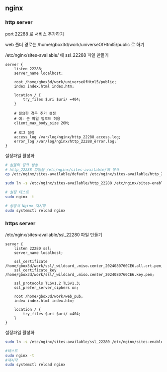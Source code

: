 ## nginx

### http server

port 22288 로 서비스 추가하기

web 폴더 경로는 /home/gbox3d/work/universeOfHtml5/public  로 하기

/etc/nginx/sites-available/ 에 ssl_22288 파일 만들기

```nginx
server {
    listen 22288;
    server_name localhost;

    root /home/gbox3d/work/universeOfHtml5/public;
    index index.html index.htm;

    location / {
        try_files $uri $uri/ =404;
    }

    # 필요한 경우 추가 설정
    # 예: 큰 파일 업로드 허용
    client_max_body_size 20M;

    # 로그 설정
    access_log /var/log/nginx/http_22288_access.log;
    error_log /var/log/nginx/http_22288_error.log;
}
```

설정파일 활성화

```bash
# 심볼릭 링크 생성
# http_22288 파일을 /etc/nginx/sites-available/에 복사
cp /etc/nginx/sites-available/default /etc/nginx/sites-available/http_22288

sudo ln -s /etc/nginx/sites-available/http_22288 /etc/nginx/sites-enabled/http_22288

# 설정 테스트
sudo nginx -t

# 성공시 Nginx 재시작
sudo systemctl reload nginx
```

### https server
/etc/nginx/sites-available/ssl_22280 파일 만들기  

```nginx
server {
    listen 22280 ssl;
    server_name localhost;

    ssl_certificate /home/gbox3d/work/ssl/_wildcard_.miso.center_2024080760CE6.all.crt.pem;
    ssl_certificate_key /home/gbox3d/work/ssl/_wildcard_.miso.center_2024080760CE6.key.pem;

    ssl_protocols TLSv1.2 TLSv1.3;
    ssl_prefer_server_ciphers on;

    root /home/gbox3d/work/web_pub;
    index index.html index.htm;

    location / {
        try_files $uri $uri/ =404;
    }
}
```

설정파일 활성화

```bash
sudo ln -s /etc/nginx/sites-available/ssl_22280 /etc/nginx/sites-enabled/ssl_22280

#테스트
sudo nginx -t
#재시작
sudo systemctl reload nginx

```
